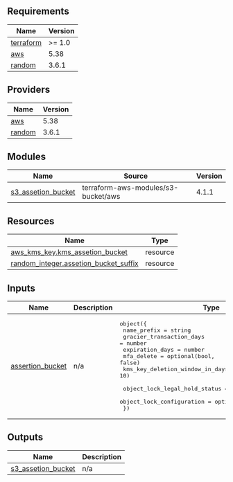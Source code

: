 ## Requirements

| Name | Version |
|------|---------|
| <a name="requirement_terraform"></a> [terraform](#requirement\_terraform) | >= 1.0 |
| <a name="requirement_aws"></a> [aws](#requirement\_aws) | 5.38 |
| <a name="requirement_random"></a> [random](#requirement\_random) | 3.6.1 |

## Providers

| Name | Version |
|------|---------|
| <a name="provider_aws"></a> [aws](#provider\_aws) | 5.38 |
| <a name="provider_random"></a> [random](#provider\_random) | 3.6.1 |

## Modules

| Name | Source | Version |
|------|--------|---------|
| <a name="module_s3_assetion_bucket"></a> [s3\_assetion\_bucket](#module\_s3\_assetion\_bucket) | terraform-aws-modules/s3-bucket/aws | 4.1.1 |

## Resources

| Name | Type |
|------|------|
| [aws_kms_key.kms_assetion_bucket](https://registry.terraform.io/providers/hashicorp/aws/5.38/docs/resources/kms_key) | resource |
| [random_integer.assetion_bucket_suffix](https://registry.terraform.io/providers/hashicorp/random/3.6.1/docs/resources/integer) | resource |

## Inputs

| Name | Description | Type | Default | Required |
|------|-------------|------|---------|:--------:|
| <a name="input_assertion_bucket"></a> [assertion\_bucket](#input\_assertion\_bucket) | n/a | <pre>object({<br>    name_prefix                     = string<br>    gracier_transaction_days        = number<br>    expiration_days                 = number<br>    mfa_delete                      = optional(bool, false)<br>    kms_key_deletion_window_in_days = optional(number, 10)<br><br>    object_lock_legal_hold_status = optional(bool, false)<br>    object_lock_configuration     = optional(any, null)<br>  })</pre> | n/a | yes |

## Outputs

| Name | Description |
|------|-------------|
| <a name="output_s3_assetion_bucket"></a> [s3\_assetion\_bucket](#output\_s3\_assetion\_bucket) | n/a |
